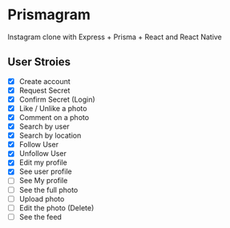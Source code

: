 # Prismagram

Instagram clone with Express + Prisma + React and React Native

## User Stroies

- [x] Create account
- [x] Request Secret
- [x] Confirm Secret (Login)
- [x] Like / Unlike a photo
- [x] Comment on a photo
- [x] Search by user
- [x] Search by location
- [x] Follow User
- [x] Unfollow User
- [x] Edit my profile
- [x] See user profile
- [ ] See My profile
- [ ] See the full photo
- [ ] Upload photo
- [ ] Edit the photo (Delete)
- [ ] See the feed
